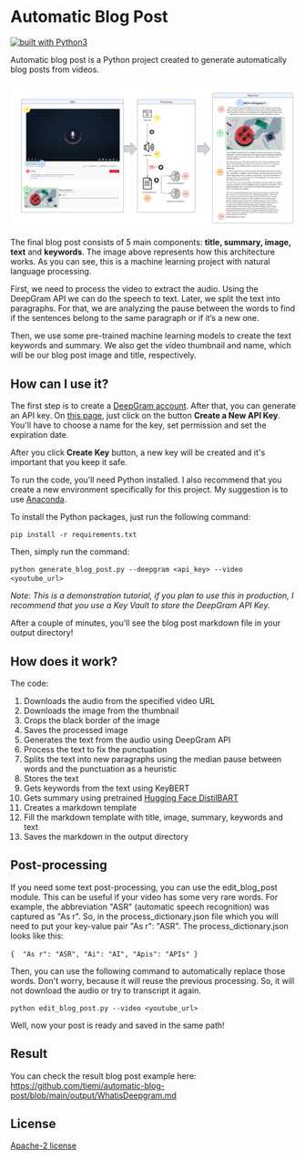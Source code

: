# Automatic Blog Post
<a href="https://www.python.org/"><img src="https://img.shields.io/badge/built%20with-Python3-green.svg" alt="built with Python3" /></a>

Automatic blog post is a Python project created to generate automatically blog posts from videos.

<img src="images/architecture.png" alt="drawing" width="700"/>

The final blog post consists of 5 main components: **title, summary, image, text** and **keywords**. The image above represents how this architecture works. As you can see, this is a machine learning project with natural language processing.

First, we need to process the video to extract the audio. Using the DeepGram API we can do the speech to text. Later, we split the text into paragraphs. For that, we are analyzing the pause between the words to find if the sentences belong to the same paragraph or if it’s a new one.

Then, we use some pre-trained machine learning models to create the text keywords and summary. We also get the video thumbnail and name, which will be our blog post image and title, respectively.

## How can I use it?

The first step is to create a [DeepGram account](https://console.deepgram.com/signup). After that, you can generate an API key. On [this page](https://console.deepgram.com/project/), just click on the button **Create a New API Key**. You'll have to choose a name for the key, set permission and set the expiration date.

After you click **Create Key** button, a new key will be created and it's important that you keep it safe.

To run the code, you’ll need Python installed.
I also recommend that you create a new environment specifically for this project. My suggestion is to use [Anaconda](https://www.anaconda.com/).
 
To install the Python packages, just run the following command:

```console
pip install -r requirements.txt
```

Then, simply run the command:

```console
python generate_blog_post.py --deepgram <api_key> --video <youtube_url>
```
_Note: This is a demonstration tutorial, if you plan to use this in production, I recommend that you use a Key Vault to store the DeepGram API Key._

After a couple of minutes, you'll see the blog post markdown file in your output directory!

## How does it work?

The code:

1. Downloads the audio from the specified video URL
2. Downloads the image from the thumbnail
3. Crops the black border of the image
4. Saves the processed image
5. Generates the text from the audio using DeepGram API
6. Process the text to fix the punctuation
7. Splits the text into new paragraphs using the median pause between words and the punctuation as a heuristic
8. Stores the text
9. Gets keywords from the text using KeyBERT
10. Gets summary using pretrained [Hugging Face DistilBART](https://huggingface.co/sshleifer/distilbart-cnn-12-6)
11. Creates a markdown template
12. Fill the markdown template with title, image, summary, keywords and text
13. Saves the markdown in the output directory

## Post-processing

If you need some text post-processing, you can use the edit_blog_post module. This can be useful if your video has some very rare words. For example, the abbreviation "ASR" (automatic speech recognition) was captured as "As r". So, in the process_dictionary.json file which you will need to put your key-value pair "As r": "ASR".
The process_dictionary.json looks like this:

`{ 
    "As r": "ASR",
    "Ai": "AI",
    "Apis": "APIs"
}`

Then, you can use the following command to automatically replace those words. Don't worry, because it will reuse the previous processing. So, it will not download the audio or try to transcript it again.

```console
python edit_blog_post.py --video <youtube_url>
```
    
Well, now your post is ready and saved in the same path! 

## Result
You can check the result blog post example here: https://github.com/tiemi/automatic-blog-post/blob/main/output/WhatisDeepgram.md

## License
[Apache-2 license](https://www.apache.org/licenses/LICENSE-2.0)